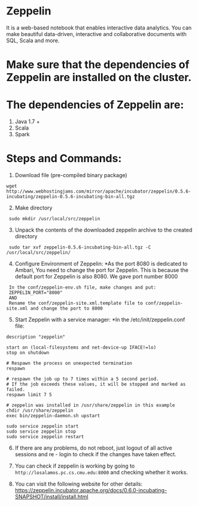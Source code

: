 # Zeppelin
It is a web-based notebook that enables interactive data analytics. You can make beautiful data-driven, interactive and collaborative documents with SQL, Scala and more. 

# Make sure that the dependencies of Zeppelin are installed on the cluster.
# The dependencies of Zeppelin are:
1. Java 1.7 +
2. Scala
3. Spark

# Steps and Commands:
1. Download file (pre-compiled binary package)
  ```
  wget http://www.webhostingjams.com/mirror/apache/incubator/zeppelin/0.5.6-incubating/zeppelin-0.5.6-incubating-bin-all.tgz
  ```

2. Make directory
 ```
  sudo mkdir /usr/local/src/zeppelin
 ```

3. Unpack the contents of the downloaded zeppelin archive to the created directory
 ```
  sudo tar xvf zeppelin-0.5.6-incubating-bin-all.tgz -C /usr/local/src/zeppelin/
 ```

4. Configure Environment of Zeppelin:
  *As the port 8080 is dedicated to Ambari, You need to change the port for Zeppelin. This is because the default port for Zeppelin is also 8080. We gave port number 8000
 ```
  In the conf/zeppelin-env.sh file, make changes and put:
  ZEPPELIN_PORT="8000"
  AND
  Rename the conf/zeppelin-site.xml.template file to conf/zeppelin-site.xml and change the port to 8000
 ```

5. Start Zeppelin with a service manager:
  *In the /etc/init/zeppelin.conf file:
  ```
  description "zeppelin"
  
  start on (local-filesystems and net-device-up IFACE!=lo)
  stop on shutdown
  
  # Respawn the process on unexpected termination
  respawn
  
  # respawn the job up to 7 times within a 5 second period. 
  # If the job exceeds these values, it will be stopped and marked as failed.
  respawn limit 7 5
  
  # zeppelin was installed in /usr/share/zeppelin in this example
  chdir /usr/share/zeppelin
  exec bin/zeppelin-daemon.sh upstart
  ```
  ```
  sudo service zeppelin start
  sudo service zeppelin stop
  sudo service zeppelin restart
  ```

6. If there are any problems, do not reboot, just logout of all active sessions and re - login to check if the changes have taken effect.

7. You can check if zeppelin is working by going to ```http://losalamos.pc.cs.cmu.edu:8000``` and checking whether it works.

8. You can visit the following website for other details: <https://zeppelin.incubator.apache.org/docs/0.6.0-incubating-SNAPSHOT/install/install.html>
